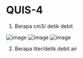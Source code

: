 # QUIS-4

1. Berapa cm3/ detik debit

![image](https://user-images.githubusercontent.com/93015185/139581716-ea18f8fe-0530-49c2-a777-c788290761cb.png)
![image](https://user-images.githubusercontent.com/93015185/139581723-b89b90df-32b3-42d1-b902-b5cfd9f9af97.png)
![image](https://user-images.githubusercontent.com/93015185/139581739-02bd6105-ae42-4081-b8aa-4dfea8166d4e.png)

2. Berapa liter/detik debit air


